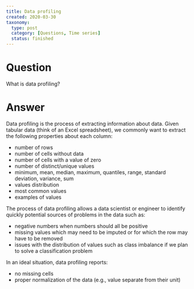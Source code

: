 ```yaml
---
title: Data profiling
created: 2020-03-30
taxonomy:
  type: post
  category: [Questions, Time series]
  status: finished
---
```


# Question
What is data profiling?

# Answer
Data profiling is the process of extracting information about data. Given tabular data (think of an Excel spreadsheet), we commonly want to extract the following properties about each column:
* number of rows
* number of cells without data
* number of cells with a value of zero
* number of distinct/unique values
* minimum, mean, median, maximum, quantiles, range, standard deviation, variance, sum
* values distribution
* most common values
* examples of values

The process of data profiling allows a data scientist or engineer to identify quickly potential sources of problems in the data such as:
* negative numbers when numbers should all be positive
* missing values which may need to be imputed or for which the row may have to be removed
* issues with the distribution of values such as class imbalance if we plan to solve a classification problem

In an ideal situation, data profiling reports:
* no missing cells
* proper normalization of the data (e.g., value separate from their unit)
